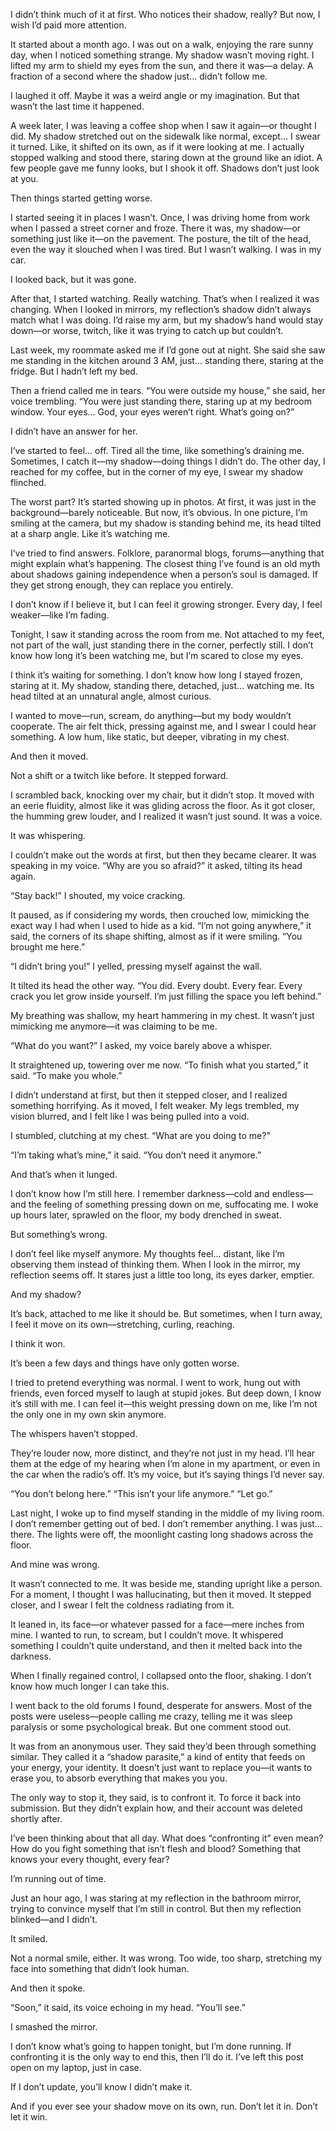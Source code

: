 I didn’t think much of it at first. Who notices their shadow, really? But now, I wish I’d paid more attention.

It started about a month ago. I was out on a walk, enjoying the rare sunny day, when I noticed something strange. My shadow wasn’t moving right. I lifted my arm to shield my eyes from the sun, and there it was—a delay. A fraction of a second where the shadow just… didn’t follow me.

I laughed it off. Maybe it was a weird angle or my imagination. But that wasn’t the last time it happened.

A week later, I was leaving a coffee shop when I saw it again—or thought I did. My shadow stretched out on the sidewalk like normal, except… I swear it turned. Like, it shifted on its own, as if it were looking at me. I actually stopped walking and stood there, staring down at the ground like an idiot. A few people gave me funny looks, but I shook it off. Shadows don’t just look at you.

Then things started getting worse.

I started seeing it in places I wasn’t. Once, I was driving home from work when I passed a street corner and froze. There it was, my shadow—or something just like it—on the pavement. The posture, the tilt of the head, even the way it slouched when I was tired. But I wasn’t walking. I was in my car.

I looked back, but it was gone.

After that, I started watching. Really watching. That’s when I realized it was changing. When I looked in mirrors, my reflection’s shadow didn’t always match what I was doing. I’d raise my arm, but my shadow’s hand would stay down—or worse, twitch, like it was trying to catch up but couldn’t.

Last week, my roommate asked me if I’d gone out at night. She said she saw me standing in the kitchen around 3 AM, just… standing there, staring at the fridge. But I hadn’t left my bed.

Then a friend called me in tears. “You were outside my house,” she said, her voice trembling. “You were just standing there, staring up at my bedroom window. Your eyes… God, your eyes weren’t right. What’s going on?”

I didn’t have an answer for her.

I’ve started to feel… off. Tired all the time, like something’s draining me. Sometimes, I catch it—my shadow—doing things I didn’t do. The other day, I reached for my coffee, but in the corner of my eye, I swear my shadow flinched.

The worst part? It’s started showing up in photos. At first, it was just in the background—barely noticeable. But now, it’s obvious. In one picture, I’m smiling at the camera, but my shadow is standing behind me, its head tilted at a sharp angle. Like it’s watching me.

I’ve tried to find answers. Folklore, paranormal blogs, forums—anything that might explain what’s happening. The closest thing I’ve found is an old myth about shadows gaining independence when a person’s soul is damaged. If they get strong enough, they can replace you entirely.

I don’t know if I believe it, but I can feel it growing stronger. Every day, I feel weaker—like I’m fading.

Tonight, I saw it standing across the room from me. Not attached to my feet, not part of the wall, just standing there in the corner, perfectly still. I don’t know how long it’s been watching me, but I’m scared to close my eyes.

I think it’s waiting for something. I don’t know how long I stayed frozen, staring at it. My shadow, standing there, detached, just… watching me. Its head tilted at an unnatural angle, almost curious.

I wanted to move—run, scream, do anything—but my body wouldn’t cooperate. The air felt thick, pressing against me, and I swear I could hear something. A low hum, like static, but deeper, vibrating in my chest.

And then it moved.

Not a shift or a twitch like before. It stepped forward.

I scrambled back, knocking over my chair, but it didn’t stop. It moved with an eerie fluidity, almost like it was gliding across the floor. As it got closer, the humming grew louder, and I realized it wasn’t just sound. It was a voice.

It was whispering.

I couldn’t make out the words at first, but then they became clearer. It was speaking in my voice. “Why are you so afraid?” it asked, tilting its head again.

“Stay back!” I shouted, my voice cracking.

It paused, as if considering my words, then crouched low, mimicking the exact way I had when I used to hide as a kid. “I’m not going anywhere,” it said, the corners of its shape shifting, almost as if it were smiling. “You brought me here.”

“I didn’t bring you!” I yelled, pressing myself against the wall.

It tilted its head the other way. “You did. Every doubt. Every fear. Every crack you let grow inside yourself. I’m just filling the space you left behind.”

My breathing was shallow, my heart hammering in my chest. It wasn’t just mimicking me anymore—it was claiming to be me.

“What do you want?” I asked, my voice barely above a whisper.

It straightened up, towering over me now. “To finish what you started,” it said. “To make you whole.”

I didn’t understand at first, but then it stepped closer, and I realized something horrifying. As it moved, I felt weaker. My legs trembled, my vision blurred, and I felt like I was being pulled into a void.

I stumbled, clutching at my chest. “What are you doing to me?”

“I’m taking what’s mine,” it said. “You don’t need it anymore.”

And that’s when it lunged.

I don’t know how I’m still here. I remember darkness—cold and endless—and the feeling of something pressing down on me, suffocating me. I woke up hours later, sprawled on the floor, my body drenched in sweat.

But something’s wrong.

I don’t feel like myself anymore. My thoughts feel… distant, like I’m observing them instead of thinking them. When I look in the mirror, my reflection seems off. It stares just a little too long, its eyes darker, emptier.

And my shadow?

It’s back, attached to me like it should be. But sometimes, when I turn away, I feel it move on its own—stretching, curling, reaching.

I think it won. 

It’s been a few days and things have only gotten worse.

I tried to pretend everything was normal. I went to work, hung out with friends, even forced myself to laugh at stupid jokes. But deep down, I know it’s still with me. I can feel it—this weight pressing down on me, like I’m not the only one in my own skin anymore.

The whispers haven’t stopped.

They’re louder now, more distinct, and they’re not just in my head. I’ll hear them at the edge of my hearing when I’m alone in my apartment, or even in the car when the radio’s off. It’s my voice, but it’s saying things I’d never say.

“You don’t belong here.”
“This isn’t your life anymore.”
“Let go.”

Last night, I woke up to find myself standing in the middle of my living room. I don’t remember getting out of bed. I don’t remember anything. I was just… there. The lights were off, the moonlight casting long shadows across the floor.

And mine was wrong.

It wasn’t connected to me. It was beside me, standing upright like a person. For a moment, I thought I was hallucinating, but then it moved. It stepped closer, and I swear I felt the coldness radiating from it.

It leaned in, its face—or whatever passed for a face—mere inches from mine. I wanted to run, to scream, but I couldn’t move. It whispered something I couldn’t quite understand, and then it melted back into the darkness.

When I finally regained control, I collapsed onto the floor, shaking. I don’t know how much longer I can take this.

I went back to the old forums I found, desperate for answers. Most of the posts were useless—people calling me crazy, telling me it was sleep paralysis or some psychological break. But one comment stood out.

It was from an anonymous user. They said they’d been through something similar. They called it a “shadow parasite,” a kind of entity that feeds on your energy, your identity. It doesn’t just want to replace you—it wants to erase you, to absorb everything that makes you you.

The only way to stop it, they said, is to confront it. To force it back into submission. But they didn’t explain how, and their account was deleted shortly after.

I’ve been thinking about that all day. What does “confronting it” even mean? How do you fight something that isn’t flesh and blood? Something that knows your every thought, every fear?

I’m running out of time.

Just an hour ago, I was staring at my reflection in the bathroom mirror, trying to convince myself that I’m still in control. But then my reflection blinked—and I didn’t.

It smiled.

Not a normal smile, either. It was wrong. Too wide, too sharp, stretching my face into something that didn’t look human.

And then it spoke.

“Soon,” it said, its voice echoing in my head. “You’ll see.”

I smashed the mirror.

I don’t know what’s going to happen tonight, but I’m done running. If confronting it is the only way to end this, then I’ll do it. I’ve left this post open on my laptop, just in case.

If I don’t update, you’ll know I didn’t make it.

And if you ever see your shadow move on its own, run. Don’t let it in. Don’t let it win.